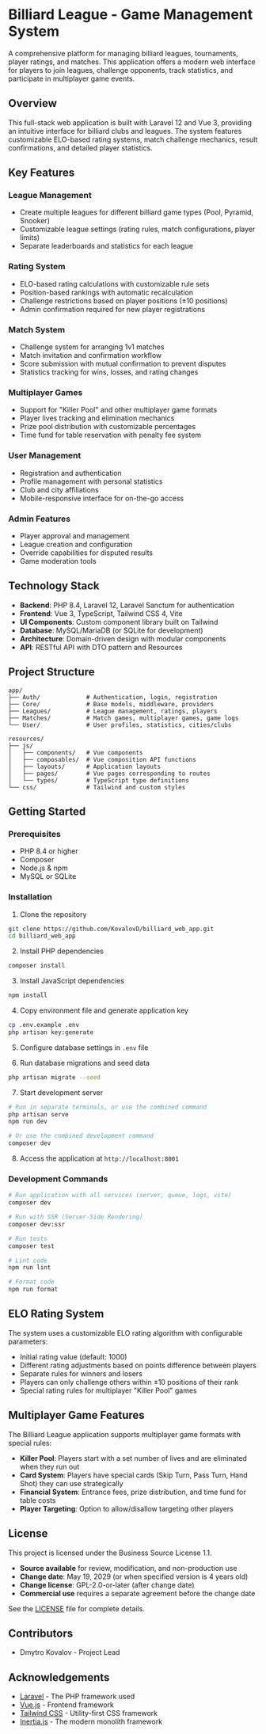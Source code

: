 # Billiard League - Game Management System

A comprehensive platform for managing billiard leagues, tournaments, player ratings, and matches. This application
offers a modern web interface for players to join leagues, challenge opponents, track statistics, and participate in
multiplayer game events.

## Overview

This full-stack web application is built with Laravel 12 and Vue 3, providing an intuitive interface for billiard clubs
and leagues. The system features customizable ELO-based rating systems, match challenge mechanics, result confirmations,
and detailed player statistics.

## Key Features

### League Management

- Create multiple leagues for different billiard game types (Pool, Pyramid, Snooker)
- Customizable league settings (rating rules, match configurations, player limits)
- Separate leaderboards and statistics for each league

### Rating System

- ELO-based rating calculations with customizable rule sets
- Position-based rankings with automatic recalculation
- Challenge restrictions based on player positions (±10 positions)
- Admin confirmation required for new player registrations

### Match System

- Challenge system for arranging 1v1 matches
- Match invitation and confirmation workflow
- Score submission with mutual confirmation to prevent disputes
- Statistics tracking for wins, losses, and rating changes

### Multiplayer Games

- Support for "Killer Pool" and other multiplayer game formats
- Player lives tracking and elimination mechanics
- Prize pool distribution with customizable percentages
- Time fund for table reservation with penalty fee system

### User Management

- Registration and authentication
- Profile management with personal statistics
- Club and city affiliations
- Mobile-responsive interface for on-the-go access

### Admin Features

- Player approval and management
- League creation and configuration
- Override capabilities for disputed results
- Game moderation tools

## Technology Stack

- **Backend**: PHP 8.4, Laravel 12, Laravel Sanctum for authentication
- **Frontend**: Vue 3, TypeScript, Tailwind CSS 4, Vite
- **UI Components**: Custom component library built on Tailwind
- **Database**: MySQL/MariaDB (or SQLite for development)
- **Architecture**: Domain-driven design with modular components
- **API**: RESTful API with DTO pattern and Resources

## Project Structure

```
app/
├── Auth/             # Authentication, login, registration
├── Core/             # Base models, middleware, providers
├── Leagues/          # League management, ratings, players
├── Matches/          # Match games, multiplayer games, game logs
└── User/             # User profiles, statistics, cities/clubs

resources/
├── js/
│   ├── components/   # Vue components
│   ├── composables/  # Vue composition API functions
│   ├── layouts/      # Application layouts
│   ├── pages/        # Vue pages corresponding to routes
│   └── types/        # TypeScript type definitions
└── css/              # Tailwind and custom styles
```

## Getting Started

### Prerequisites

- PHP 8.4 or higher
- Composer
- Node.js & npm
- MySQL or SQLite

### Installation

1. Clone the repository

```bash
git clone https://github.com/KovalovD/billiard_web_app.git
cd billiard_web_app
```

2. Install PHP dependencies

```bash
composer install
```

3. Install JavaScript dependencies

```bash
npm install
```

4. Copy environment file and generate application key

```bash
cp .env.example .env
php artisan key:generate
```

5. Configure database settings in `.env` file

6. Run database migrations and seed data

```bash
php artisan migrate --seed
```

7. Start development server

```bash
# Run in separate terminals, or use the combined command
php artisan serve
npm run dev

# Or use the combined development command
composer dev
```

8. Access the application at `http://localhost:8001`

### Development Commands

```bash
# Run application with all services (server, queue, logs, vite)
composer dev

# Run with SSR (Server-Side Rendering)
composer dev:ssr

# Run tests
composer test

# Lint code
npm run lint

# Format code
npm run format
```

## ELO Rating System

The system uses a customizable ELO rating algorithm with configurable parameters:

- Initial rating value (default: 1000)
- Different rating adjustments based on points difference between players
- Separate rules for winners and losers
- Players can only challenge others within ±10 positions of their rank
- Special rating rules for multiplayer "Killer Pool" games

## Multiplayer Game Features

The Billiard League application supports multiplayer game formats with special rules:

- **Killer Pool**: Players start with a set number of lives and are eliminated when they run out
- **Card System**: Players have special cards (Skip Turn, Pass Turn, Hand Shot) they can use strategically
- **Financial System**: Entrance fees, prize distribution, and time fund for table costs
- **Player Targeting**: Option to allow/disallow targeting other players

## License

This project is licensed under the Business Source License 1.1.

- **Source available** for review, modification, and non-production use
- **Change date**: May 19, 2029 (or when specified version is 4 years old)
- **Change license**: GPL-2.0-or-later (after change date)
- **Commercial use** requires a separate agreement before the change date

See the [LICENSE](LICENSE) file for complete details.

## Contributors

- Dmytro Kovalov - Project Lead

## Acknowledgements

- [Laravel](https://laravel.com) - The PHP framework used
- [Vue.js](https://vuejs.org) - Frontend framework
- [Tailwind CSS](https://tailwindcss.com) - Utility-first CSS framework
- [Inertia.js](https://inertiajs.com) - The modern monolith framework
